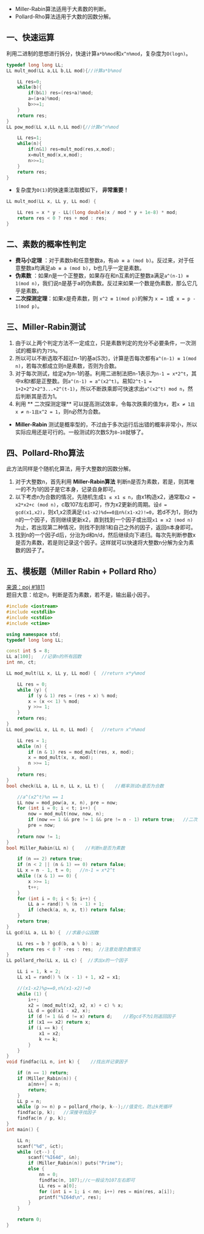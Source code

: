 * Miller-Rabin算法适用于大素数的判断。
* Pollard-Rho算法适用于大数的因数分解。

## 一、快速运算
利用二进制的思想进行拆分，快速计算`a*b%mod`和`x^n%mod`，复杂度为`O(logn)`。
```c++
typedef long long LL;
LL mult_mod(LL a,LL b,LL mod){//计算a*b%mod

    LL res=0;
    while(b){
        if(b&1) res=(res+a)%mod;
        a=(a+a)%mod;
        b>>=1;
    }
    return res;
}
LL pow_mod(LL x,LL n,LL mod){//计算x^n%mod

    LL res=1;
    while(n){
        if(n&1) res=mult_mod(res,x,mod);
        x=mult_mod(x,x,mod);
        n>>=1;
    }
    return res;
}
```
* 复杂度为`O(1)`的快速乘法取模如下， **非常重要！** 
```c++
LL mult_mod(LL x, LL y, LL mod) {

    LL res = x * y - LL((long double)x / mod * y + 1e-8) * mod;
    return res < 0 ? res + mod : res;
}
```

## 二、素数的概率性判定
* **费马小定理** ：对于素数b和任意整数a，有`ab ≡ a (mod b)`。反过来，对于任意整数a均满足`ab ≡ a (mod b)`，b也几乎一定是素数。
* **伪素数** ：如果n是一个正整数，如果存在和n互素的正整数a满足`a^(n-1) ≡ 1(mod n)`，我们说n是基于a的伪素数。反过来如果一个数是伪素数，那么它几乎是素数。
* **二次探测定理**：如果x是奇素数，则 `x^2 ≡ 1(mod p)`的解为 `x = 1`或` x = p - 1(mod p)`。
## 三、Miller-Rabin测试
1. 由于以上两个判定方法不一定成立，只是素数判定的充分不必要条件，一次测试的概率约为`75%`。
2. 所以可以不断选取不超过n-1的基a(S次)，计算是否每次都有`a^(n-1) ≡ 1(mod n)`，若每次都成立则n是素数，否则为合数。
3. 对于每次测试，给定a为n-1的基。利用二进制法把n-1表示为`n-1 = x*2^t`，其中x和t都是正整数。则`a^(n-1) = a^(x2^t)`。易知`2^t-1 = 1+2+2^2+2^3...+2^(t-1)`，所以不断跌乘即可快速求出`a^(x2^t) mod n`，然后判断其是否为1。
4. 利用 ** 二次探测定理** 可以提高测试效率，令每次跌乘的值为x，若`x ≠ 1且x ≠ n-1且x^2 = 1`，则n必然为合数。

* **Miller-Rabin** 测试是概率型的，不过由于多次运行后出错的概率非常小，所以实际应用还是可行的。一般测试的次数S为`8~10`就够了。

## 四、Pollard-Rho算法
此方法同样是个随机化算法，用于大整数的因数分解。
1. 对于大整数n，首先利用 **Miller-Rabin算法** 判断n是否为素数，若是，则其唯一的不为1的因子是它本身，记录自身即可。
2. 以下考虑n为合数的情况，先随机生成`1 ≤ x1 ≤ n`，由x1构造x2，通常取`x2 = x2*x2+c (mod n)`，c取107左右即可，作为x2更新的周期。设`d = gcd(x1,x2)`，则x1,x2须满足`(x1-x2)%d==0且n%(x1-x2)!=0`，若d不为1，则d为n的一个因子，否则继续更新x2，直到找到一个因子或出现`x1 ≡ x2 (mod n)`为止，若出现第二种情况，则找不到除1和自己之外的因子，返回n本身即可。
3. 找到n的一个因子d后，分治为d和n/d，然后继续向下递归。每次先判断参数x是否为素数，若是则记录这个因子。这样就可以快速将大整数n分解为全为素数的因子了。

## 五、模板题（Miller Rabin + Pollard Rho）
<a href="http://poj.org/problem?id=1811">来源：poj #1811</a><br>
题目大意：给定n，判断是否为素数，若不是，输出最小因子。
```c++
#include <iostream>
#include <cstdlib>
#include <cstdio>
#include <ctime>

using namespace std;
typedef long long LL;

const int S = 8;
LL a[100];   //记录n的所有因数
int nn, ct;

LL mod_mult(LL x, LL y, LL mod) {  //return x*y%mod

    LL res = 0;
    while (y) {
        if (y & 1) res = (res + x) % mod;
        x = (x << 1) % mod;
        y >>= 1;
    }
    return res;
}
LL mod_pow(LL x, LL n, LL mod) {   //return x^n%mod

    LL res = 1;
    while (n) {
        if (n & 1) res = mod_mult(res, x, mod);
        x = mod_mult(x, x, mod);
        n >>= 1;
    }
    return res;
}
bool check(LL a, LL n, LL x, LL t) {    //概率测试n是否为合数

    //a^(x2^t)%n == 1
    LL now = mod_pow(a, x, n), pre = now;
    for (int i = 0; i < t; i++) {
        now = mod_mult(now, now, n);
        if (now == 1 && pre != 1 && pre != n - 1) return true;   //二次探测
        pre = now;
    }
    return now != 1;
}
bool Miller_Rabin(LL n) {    //判断n是否为素数

    if (n == 2) return true;
    if (n < 2 || (n & 1) == 0) return false;
    LL x = n - 1, t = 0;   //n-1 = x*2^t
    while ((x & 1) == 0) {
        x >>= 1;
        t++;
    }
    for (int i = 0; i < S; i++) {
        LL a = rand() % (n - 1) + 1;
        if (check(a, n, x, t)) return false;
    }
    return true;
}
LL gcd(LL a, LL b) {  //求最小公因数

    LL res = b ? gcd(b, a % b) : a;
    return res < 0 ? -res : res;  //注意处理负数情况
}
LL pollard_rho(LL x, LL c) {  //求出x的一个因子

    LL i = 1, k = 2;
    LL x1 = rand() % (x - 1) + 1, x2 = x1;

    //(x1-x2)%p==0,n%(x1-x2)!=0
    while (1) {
        i++;
        x2 = (mod_mult(x2, x2, x) + c) % x;
        LL d = gcd(x1 - x2, x);
        if (d != 1 && d != x) return d;    //若gcd不为1则返回因子
        if (x1 == x2) return x;
        if (i == k) {
            x1 = x2;
            k += k;
        }
    }
}
void findfac(LL n, int k) {    //找出并记录因子

    if (n == 1) return;
    if (Miller_Rabin(n)) {
        a[nn++] = n;
        return;
    }
    LL p = n;
    while (p >= n) p = pollard_rho(p, k--);//值变化，防止k死循环
    findfac(p, k);   //深搜寻找因子
    findfac(n / p, k);
}
int main() {

    LL n;
    scanf("%d", &ct);
    while (ct--) {
        scanf("%I64d", &n);
        if (Miller_Rabin(n)) puts("Prime");
        else {
            nn = 0;
            findfac(n, 107);//c一般设为107左右即可
            LL res = a[0];
            for (int i = 1; i < nn; i++) res = min(res, a[i]);
            printf("%I64d\n", res);
        }
    }

    return 0;
}
```
